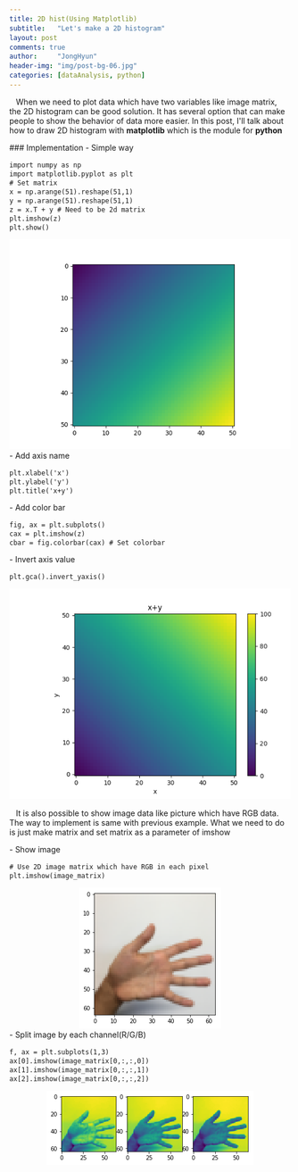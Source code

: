 ```yaml
---
title: 2D hist(Using Matplotlib)
subtitle:   "Let's make a 2D histogram"
layout: post
comments: true
author:     "JongHyun"
header-img: "img/post-bg-06.jpg"
categories: [dataAnalysis, python]
---
```


<p>
&nbsp;&nbsp;&nbsp;When we need to plot data which have two variables like image matrix, the 2D histogram can be good solution. It has several option that can make people to show the behavior of data more easier. In this post, I'll talk about how to draw 2D histogram with <b>matplotlib</b> which is the module for <b>python</b>
</p>
### Implementation
- Simple way
<pre><code class="language-python line-numbers"  numbering>import numpy as np
import matplotlib.pyplot as plt
# Set matrix
x = np.arange(51).reshape(51,1)
y = np.arange(51).reshape(51,1)
z = x.T + y # Need to be 2d matrix
plt.imshow(z)
plt.show()
</code></pre>
<img src="/img/sum_x_y_fig.png" alt="x+y">
- Add axis name
<pre><code class="language-python line-numbers"  numbering>plt.xlabel('x')
plt.ylabel('y')
plt.title('x+y')
</code></pre>
- Add color bar
<pre><code class="language-python line-numbers"  numbering>fig, ax = plt.subplots()
cax = plt.imshow(z)
cbar = fig.colorbar(cax) # Set colorbar
</code></pre>
- Invert axis value
<pre><code class="language-python line-numbers"  numbering>plt.gca().invert_yaxis() 
</code></pre>
<img src="/img/sum_x_y_fig_with_option.png" alt="x+y with option">

<p>
&nbsp;&nbsp;&nbsp;It is also possible to show image data like picture which have RGB data. The way to implement is same with previous example. What we need to do is just make matrix and set matrix as a parameter of imshow
</p>
- Show image
<pre><code class="language-python line-numbers"  numbering># Use 2D image matrix which have RGB in each pixel
plt.imshow(image_matrix) 
</code></pre>
<center><img src="/img/plot1_in_one_canvas.png" alt="hand"></center>
- Split image by each channel(R/G/B)
<pre><code class="language-python line-numbers"  numbering>f, ax = plt.subplots(1,3) 
ax[0].imshow(image_matrix[0,:,:,0])
ax[1].imshow(image_matrix[0,:,:,1])
ax[2].imshow(image_matrix[0,:,:,2])
</code></pre>
<center><img src="/img/plot3_in_one_canvas.png" alt="3hand"></center>